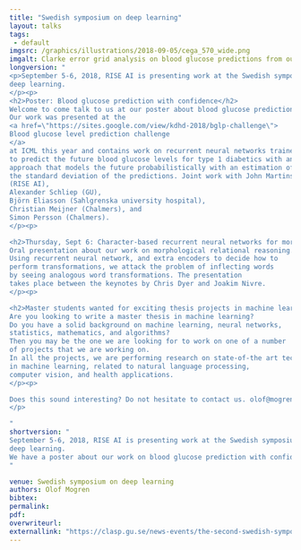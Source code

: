 ```yaml
---
title: "Swedish symposium on deep learning"
layout: talks
tags:
 - default
imgsrc: /graphics/illustrations/2018-09-05/cega_570_wide.png
imgalt: Clarke error grid analysis on blood glucose predictions from our paper.
longversion: "
<p>September 5-6, 2018, RISE AI is presenting work at the Swedish symposium on
deep learning.
</p><p>
<h2>Poster: Blood glucose prediction with confidence</h2>
Welcome to come talk to us at our poster about blood glucose prediction.
Our work was presented at the
<a href=\"https://sites.google.com/view/kdhd-2018/bglp-challenge\">
Blood glucose level prediction challenge
</a>
at ICML this year and contains work on recurrent neural networks trained
to predict the future blood glucose levels for type 1 diabetics with an
approach that models the future probabilistically with an estimation of
the standard deviation of the predictions. Joint work with John Martinsson
(RISE AI),
Alexander Schliep (GU),
Björn Eliasson (Sahlgrenska university hospital),
Christian Meijner (Chalmers), and
Simon Persson (Chalmers).
</p><p>

<h2>Thursday, Sept 6: Character-based recurrent neural networks for morphological relational reasoning</h2>
Oral presentation about our work on morphological relational reasoning.
Using recurrent neural network, and extra encoders to decide how to
perform transformations, we attack the problem of inflecting words
by seeing analogous word transformations. The presentation
takes place between the keynotes by Chris Dyer and Joakim Nivre.
</p><p>

<h2>Master students wanted for exciting thesis projects in machine learning</h2>
Are you looking to write a master thesis in machine learning?
Do you have a solid background on machine learning, neural networks,
statistics, mathematics, and algorithms? 
Then you may be the one we are looking for to work on one of a number
of projects that we are working on.
In all the projects, we are performing research on state-of-the art techniques
in machine learning, related to natural language processing,
computer vision, and health applications.
</p><p>

Does this sound interesting? Do not hesitate to contact us. olof@mogren.one or +46-722-363990.
</p>

"
shortversion: "
September 5-6, 2018, RISE AI is presenting work at the Swedish symposium on
deep learning.
We have a poster about our work on blood glucose prediction with confidence estimation, and an oral presentation about character-based recurrent neural networks for morphological transformations. Come and talk to us!
"

venue: Swedish symposium on deep learning
authors: Olof Mogren
bibtex: 
permalink:
pdf: 
overwriteurl: 
externallink: "https://clasp.gu.se/news-events/the-second-swedish-symposium-on-deep-learning-"
---
```

